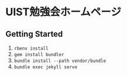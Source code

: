 # UIST勉強会ホームページ

## Getting Started
1. `rbenv install`
2. `gem install bundler`
3. `bundle install --path vendor/bundle`
4. `bundle exec jekyll serve`
